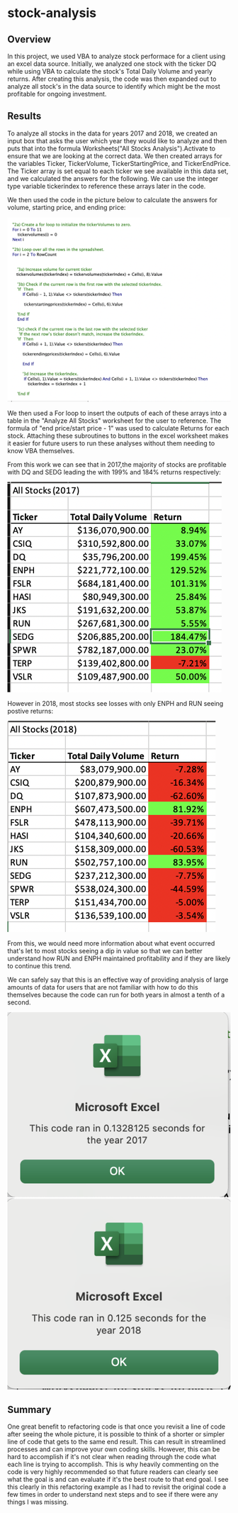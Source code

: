# stock-analysis

## Overview 

In this project, we used VBA to analyze stock performace for a client using an excel data source. Initially, we analyzed one stock with the ticker DQ while using VBA to calculate the stock's Total Daily Volume and yearly returns. After creating this analysis, the code was then expanded out to analyze all stock's in the data source to identify which might be the most profitable for ongoing investment. 

## Results 

To analyze all stocks in the data for years 2017 and 2018, we created an input box that asks the user which year they would like to analyze and then puts that into the formula Worksheets("All Stocks Analysis").Activate to ensure that we are looking at the correct data. We then created arrays for the variables Ticker, TickerVolume, TickerStartingPrice, and TickerEndPrice. The Ticker array is set equal to each ticker we see available in this data set, and we calculated the answers for the following. We can use the integer type variable tickerindex to reference these arrays later in the code. 

We then used the code in the picture below to calculate the answers for volume, starting price, and ending price: 

![Code](Code.png)

We then used a For loop to insert the outputs of each of these arrays into a table in the "Analyze All Stocks" worksheet for the user to reference. The formula of "end price/start price - 1" was used to calculate Returns for each stock. Attaching these subroutines to buttons in the excel worksheet makes it easier for future users to run these analyses without them needing to know VBA themselves. 

From this work we can see that in 2017,the majority of stocks are profitable with DQ and SEDG leading the with 199% and 184% returns respectively: 

![2017](2017.png)

However in 2018, most stocks see losses with only ENPH and RUN seeing postive returns: 

![2018](2018.png)

From this, we would need more information about what event occurred that's let to most stocks seeing a dip in value so that we can better understand how RUN and ENPH maintained profitability and if they are likely to continue this trend. 

We can safely say that this is an effective way of providing analysis of large amounts of data for users that are not familiar with how to do this themselves because the code can run for both years in almost a tenth of a second. 

![VBA_Challenge_2017](VBA_Challenge_2017.png) ![VBA_Challenge_2018](VBA_Challenge_2018.png) 


## Summary

One great benefit to refactoring code is that once you revisit a line of code after seeing the whole picture, it is possible to think of a shorter or simpler line of code that gets to the same end result. This can result in streamlined processes and can improve your own coding skills. However, this can be hard to accomplish if it's not clear when reading through the code what each line is trying to accomplish. This is why heavily commenting on the code is very highly recommended so that future readers can clearly see what the goal is and can evaluate if it's the best route to that end goal. I see this clearly in this refactoring example as I had to revisit the original code a few times in order to understand next steps and to see if there were any things I was missing. 
